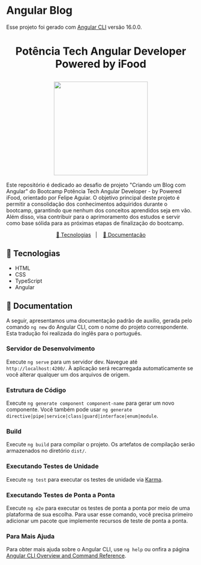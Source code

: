 # Angular Blog
Esse projeto foi gerado com [Angular CLI](https://github.com/angular/angular-cli) versão 16.0.0.

<h1 align="center">Potência Tech Angular Developer Powered by iFood </h1>

<h2 align="center"><img src="./src/assets/img/potência-tech-angular-developer-powered-by-iFood.webp" width="250px"></h2>

<p>Este repositório é dedicado ao desafio de projeto "Criando um Blog com Angular" do Bootcamp Potência Tech Angular Developer - by Powered iFood, orientado por Felipe Aguiar. O objetivo principal deste projeto é permitir a consolidação dos conhecimentos adquiridos durante o bootcamp, garantindo que nenhum dos conceitos aprendidos seja em vão. Além disso, visa contribuir para o aprimoramento dos estudos e servir como base sólida para as próximas etapas de finalização do bootcamp.</p>

<p align="center">
<a href="#-tecnologias">🚀 Tecnologias</a>&nbsp;&nbsp;&nbsp;|&nbsp;&nbsp;&nbsp;
<a href="#-documentation">📝 Documentação</a>
</p>

## 🚀 Tecnologias

- HTML
- CSS
- TypeScript
- Angular

## 📝 Documentation 

A seguir, apresentamos uma documentação padrão de auxílio, gerada pelo comando `ng new` do Angular CLI, com o nome do projeto correspondente. Esta tradução foi realizada do inglês para o português.

### Servidor de Desenvolvimento

Execute `ng serve` para um servidor dev. Navegue até `http://localhost:4200/`. À aplicação será recarregada automaticamente se você alterar qualquer um dos arquivos de origem.

### Estrutura de Código

Execute `ng generate component component-name` para gerar um novo componente. Você também pode usar `ng generate directive|pipe|service|class|guard|interface|enum|module`.

### Build

Execute `ng build` para compilar o projeto. Os artefatos de compilação serão armazenados no diretório `dist/`.

### Executando Testes de Unidade

Execute `ng test` para executar os testes de unidade via [Karma](https://karma-runner.github.io).

###  Executando Testes de Ponta a Ponta

Execute `ng e2e` para executar os testes de ponta a ponta por meio de uma plataforma de sua escolha. Para usar esse comando, você precisa primeiro adicionar um pacote que implemente recursos de teste de ponta a ponta.

### Para Mais Ajuda

Para obter mais ajuda sobre o Angular CLI, use `ng help` ou onfira a página [Angular CLI Overview and Command Reference](https://angular.io/cli).